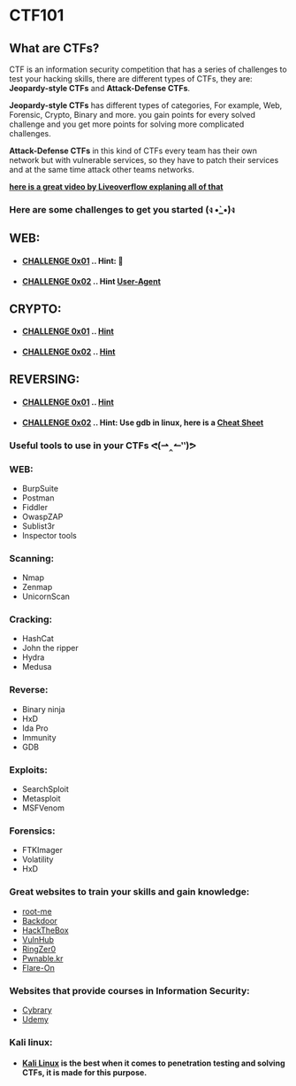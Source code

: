 # CTF101

## What are CTFs?

CTF is an information security competition that has a series of challenges to test your hacking skills, there are different types of CTFs, they are:
**Jeopardy-style CTFs** and **Attack-Defense CTFs**.

**Jeopardy-style CTFs** has different types of categories, For example, Web, Forensic, Crypto, Binary and more.
you gain points for every solved challenge and you get more points for solving more complicated challenges.

**Attack-Defense CTFs** in this kind of CTFs every team has their own network but with vulnerable services, so they have to patch their services and at the same time attack other teams networks.

[**here is a great video by Liveoverflow explaning all of that**](https://youtu.be/8ev9ZX9J45A)

### Here are some challenges to get you started (ง •̀_•́)ง

## WEB:
- #### [CHALLENGE 0x01](http://hack.bckdr.in/2013-WEB-50/getflag.php) .. Hint: 🍪
- #### [CHALLENGE 0x02](http://hack.bckdr.in/BRWSR/) .. Hint [User-Agent](https://en.wikipedia.org/wiki/User_agent)

## CRYPTO:
- #### [CHALLENGE 0x01](https://github.com/B4ss4m/CTF101/blob/master/Crypto%20Challenge.md) .. [Hint](http://southernshakespearefestival.org/wp-content/uploads/2016/08/Caesar-Salad-768x665.jpg)
- #### [CHALLENGE 0x02](https://github.com/B4ss4m/CTF101/blob/master/Decrypt%20Me!!.md) .. [Hint](https://static.comicvine.com/uploads/scale_small/5/58127/1220284-441px_samuel_morse_1840.jpg)

## REVERSING:
- #### [CHALLENGE 0x01](https://backdoor.sdslabs.co/challenges/2013-BIN-50) .. [Hint](https://www.lifewire.com/strings-linux-command-4093452)
- #### [CHALLENGE 0x02](https://backdoor.sdslabs.co/challenges/HIDE-MEDIUM) .. Hint: Use gdb in linux, here is a [Cheat Sheet](https://darkdust.net/files/GDB%20Cheat%20Sheet.pdf)



### Useful tools to use in your CTFs ᕙ(⇀‸↼‶)ᕗ

### WEB:
- BurpSuite
- Postman
- Fiddler
- OwaspZAP
- Sublist3r
- Inspector tools

### Scanning:
- Nmap
- Zenmap
- UnicornScan

### Cracking:
- HashCat
- John the ripper
- Hydra
- Medusa

### Reverse:
- Binary ninja
- HxD
- Ida Pro
- Immunity
- GDB

### Exploits:
- SearchSploit
- Metasploit
- MSFVenom

### Forensics:
- FTKImager
- Volatility
- HxD

### Great websites to train your skills and gain knowledge:

- [root-me](https://root-me.org/)
- [Backdoor](https://backdoor.sdslabs.co/)
- [HackTheBox](https://www.hackthebox.eu/)
- [VulnHub](https://www.vulnhub.com/)
- [RingZer0](https://ringzer0team.com/)
- [Pwnable.kr](http://pwnable.kr/)
- [Flare-On](https://www.fireeye.com/blog/threat-research/2017/10/2017-flare-on-challenge-solutions.html)

### Websites that provide courses in Information Security:
- [Cybrary](https://cybrary.it/)
- [Udemy](https://www.udemy.com/)
### Kali linux:
- #### [Kali Linux](https://www.kali.org/downloads/) is the best when it comes to penetration testing and solving CTFs, it is made for this purpose.
